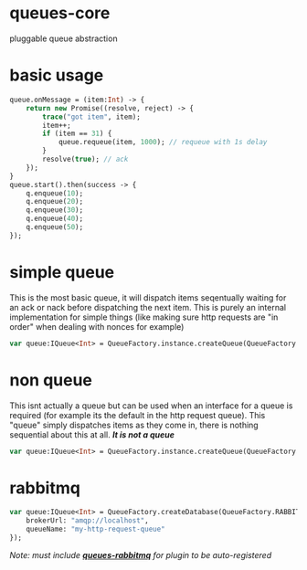 # queues-core
pluggable queue abstraction

# basic usage

```haxe
queue.onMessage = (item:Int) -> {
    return new Promise((resolve, reject) -> {
        trace("got item", item);
        item++;
        if (item == 31) {
            queue.requeue(item, 1000); // requeue with 1s delay
        }
        resolve(true); // ack
    });
}
queue.start().then(success -> {
    q.enqueue(10);
    q.enqueue(20);
    q.enqueue(30);
    q.enqueue(40);
    q.enqueue(50);
});
```

# simple queue

This is the most basic queue, it will dispatch items seqentually waiting for an ack or nack before dispatching the next item. This is purely an internal implementation for simple things (like making sure http requests are "in order" when dealing with nonces for example)

```haxe
var queue:IQueue<Int> = QueueFactory.instance.createQueue(QueueFactory.SIMPLE_QUEUE);
```

# non queue
This isnt actually a queue but can be used when an interface for a queue is required (for example its the default in the http request queue). This "queue" simply dispatches items as they come in, there is nothing sequential about this at all. ***It is _not_ a queue***

```haxe
var queue:IQueue<Int> = QueueFactory.instance.createQueue(QueueFactory.NON_QUEUE);
```

# rabbitmq

```haxe
var queue:IQueue<Int> = QueueFactory.createDatabase(QueueFactory.RABBITMQ_QUEUE, {
    brokerUrl: "amqp://localhost",
    queueName: "my-http-request-queue"
});
```
_Note: must include [__queues-rabbitmq__](https://github.com/core-haxe/queues-rabbitmq) for plugin to be auto-registered_

